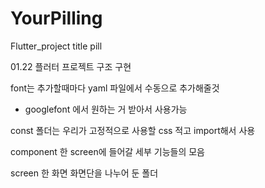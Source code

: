 # YourPilling
Flutter_project title pill

01.22 플러터 프로젝트 구조 구현

font는 추가할때마다 yaml 파일에서 수동으로 추가해줄것
- googlefont 에서 원하는 거 받아서 사용가능

const 폴더는 우리가 고정적으로 사용할 css 적고 import해서 사용

component 한 screen에 들어갈 세부 기능들의 모음

screen 한 화면 화면단을 나누어 둔 폴더

